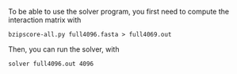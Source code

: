 To be able to use the solver program, you first need to compute the interaction matrix with

```
bzipscore-all.py full4096.fasta > full4069.out
```

Then, you can run the solver, with

```
solver full4096.out 4096
```